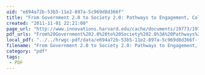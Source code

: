 ```yaml
---
uid: "e694a72b-53b5-11e2-897a-5c969d8d366f"
title: "From Government 2.0 to Society 2.0: Pathways to Engagement, Collaboration and Transformation"
created: "2011-11-01 22:21:00"
page_url: "http://www.innovations.harvard.edu/cache/documents/19773/1977353.pdf"
pdf_urls: "From%20Government%202.0%20to%20Society%202.0%3A%20Pathways%20to%20Engagement,%20Collaboration%20and%20Transformation.resources/1977353.pdf"
local_pdf: "../../hrwgc-pdf/data/e694a72b-53b5-11e2-897a-5c969d8d366f-from-government-2-0-to-society-2-0-pathways-to-engagement-collaboration-and-transformation.pdf"
filename: "From Government 2.0 to Society 2.0: Pathways to Engagement, Collaboration and Transformation.html"
category: "pdf"
tags: 
 - PDF
---
```

